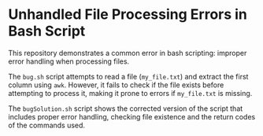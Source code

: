# Unhandled File Processing Errors in Bash Script

This repository demonstrates a common error in bash scripting: improper error handling when processing files.

The `bug.sh` script attempts to read a file (`my_file.txt`) and extract the first column using `awk`.  However, it fails to check if the file exists before attempting to process it, making it prone to errors if `my_file.txt` is missing.

The `bugSolution.sh` script shows the corrected version of the script that includes proper error handling, checking file existence and the return codes of the commands used.
